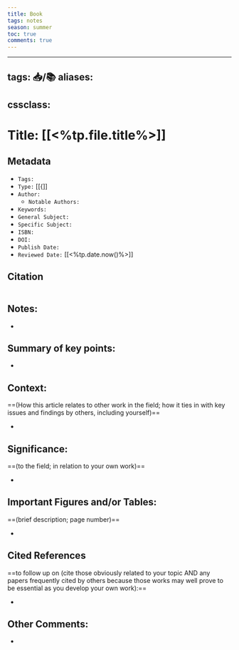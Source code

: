 ---title: Booktags: notesseason: summertoc: truecomments: true---
---
tags: 📥️/📚️
aliases: 
  - 
cssclass: 
---

# Title: [[<%tp.file.title%>]]

## Metadata

- `Tags:` 
- `Type:` [[{]]
- `Author:` 
	- `Notable Authors:` 
- `Keywords:` 
- `General Subject:` 
- `Specific Subject:` 
- `ISBN:` 
- `DOI:` 
- `Publish Date:` 
- `Reviewed Date:` [[<%tp.date.now()%>]]

## Citation

```latex

```

## Notes:

- 

## Summary of key points:

- 

## Context:

==(How this article relates to other work in the field; how it ties in with key issues and findings by others, including yourself)==

- 

## Significance:

==(to the field; in relation to your own work)==

- 

## Important Figures and/or Tables:

==(brief description; page number)==

- 

## Cited References 

==to follow up on (cite those obviously related to your topic AND any papers frequently cited by others because those works may well prove to be essential as you develop your own work):==

- 

## Other Comments:

- 
